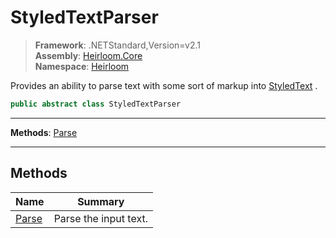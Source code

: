# StyledTextParser

> **Framework**: .NETStandard,Version=v2.1  
> **Assembly**: [Heirloom.Core][0]  
> **Namespace**: [Heirloom][0]  

Provides an ability to parse text with some sort of markup into [StyledText][1] .

```cs
public abstract class StyledTextParser
```

--------------------------------------------------------------------------------

**Methods**: [Parse][2]

--------------------------------------------------------------------------------

## Methods

| Name       | Summary               |
|------------|-----------------------|
| [Parse][2] | Parse the input text. |

[0]: ../Heirloom.Core.md
[1]: Heirloom.StyledText.md
[2]: Heirloom.StyledTextParser.Parse.md
